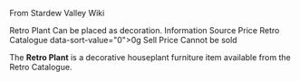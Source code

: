 From Stardew Valley Wiki

Retro Plant Can be placed as decoration. Information Source Price Retro Catalogue data-sort-value="0"&gt;0g Sell Price Cannot be sold

The **Retro Plant** is a decorative houseplant furniture item available from the Retro Catalogue.
